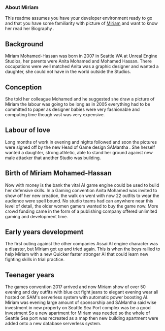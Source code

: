 ### About Miriam
This readme assumes you have your developer environment ready to go and that you have some familiarity with picture of [Miriam]( https://github.com/jimshalo10/AlexaSamTemplate/blob/master/debugextras/WhoAmIMiriam.jpg) and want to know her read her Biography .

## Background
Miriam Mohamed-Hassan was born in 2007 in Seattle WA at Unreal Engine Studios, her parents were Anita Mohamed and Mohamed Hassan. There occupations were well matched Anita was a graphic designer and wanted a daughter, she could not have in the world outside the Studios.
 
## Conception 
She told her colleague Mohamed and he suggested she draw a picture of Miriam the labour was going to be long as in 2005 everything had to be committed to paper as designer babies were very fashionable and computing time though vast was very expensive.

## Labour of love
Long months of work in evening and nights followed and soon the pictures were signed off by the new Head of Game design SAMantha . She herself wanted a daughter, strong athletic, able to stand her ground against new male attacker that another Studio was building.
## Birth of Miriam Mohamed-Hassan 
Now with money is the bank the vital AI game engine could be used to build her defensive skills. In a Gaming convention Anita Mohamed was invited to show off her new creation, the walk on went  with now 22 outfits to wear the audience were spell bound. No studio teams had can anywhere near this level of detail, the older women gamers wanted to buy the game now. More crowd funding came in the form of a publishing company offered unlimited gaming and development time. 
## Early years development  
The first outing against the other companies Assai AI engine character was a disaster, but Miriam got up and tried again. This is when the boys rallied to help Miriam with a new Quicker faster stronger AI that could learn new fighting skills in trial practice.
## Teenager years
The games convention 2017 arrived and now Miriam show of over 50 evening and day outfits with blue cut fight jeans to elegant evening wear all hosted on SAM's serverless system with automatic power boosting AI.
Miriam was evening large amount of sponsorship and SAMantha said wise investment in new property on Seattle Sea Port complex was be a good investment
So a new apartment for Miriam was needed so the whole of Seattle Sea port was recreated as a map then new building apartment were added onto a new database serverless system.



